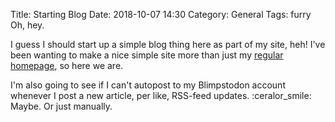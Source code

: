Title: Starting Blog
Date: 2018-10-07 14:30
Category: General
Tags: furry
Oh, hey.

I guess I should start up a simple blog thing here as part of my site, heh! I've been wanting to make a nice simple site more than just my <a class="link" href="https://coyotesin.space">regular homepage</a>, so here we are.

I'm also going to see if I can't autopost to my Blimpstodon account whenever I post a new article, per like, RSS-feed updates. :ceralor_smile: Maybe. Or just manually.
